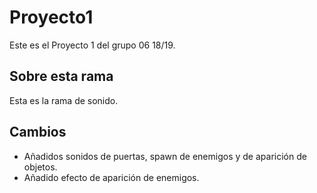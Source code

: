 ﻿# Proyecto1

Este es el Proyecto 1 del grupo 06 18/19.

## Sobre esta rama

Esta es la rama de sonido.

## Cambios

- Añadidos sonidos de puertas, spawn de enemigos y de aparición de objetos.
- Añadido efecto de aparición de enemigos.
